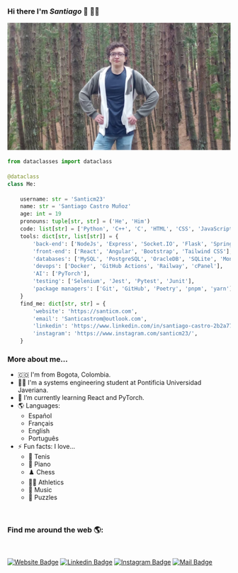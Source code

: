 ### Hi there I'm ***Santiago*** 👋 👨‍💻

![](src/assets/my-photo.jpg)

```python
from dataclasses import dataclass

@dataclass
class Me:

    username: str = 'Santicm23'
    name: str = 'Santiago Castro Muñoz'
    age: int = 19
    pronouns: tuple[str, str] = ('He', 'Him')
    code: list[str] = ['Python', 'C++', 'C', 'HTML', 'CSS', 'JavaScript', 'TypeScript', 'Java', 'php' 'SQL']
    tools: dict[str, list[str]] = {
        'back-end': ['NodeJs', 'Express', 'Socket.IO', 'Flask', 'Spring Boot'],
        'front-end': ['React', 'Angular', 'Bootstrap', 'Tailwind CSS'],
        'databases': ['MySQL', 'PostgreSQL', 'OracleDB', 'SQLite', 'MongoDB'],
        'devops': ['Docker', 'GitHub Actions', 'Railway', 'cPanel'],
        'AI': ['PyTorch'],
        'testing': ['Selenium', 'Jest', 'Pytest', 'Junit'],
        'package managers': ['Git', 'GitHub', 'Poetry', 'pnpm', 'yarn']
    }
    find_me: dict[str, str] = {
        'website': 'https://santicm.com',
        'email': 'Santicastrom@outlook.com',
        'linkedin': 'https://www.linkedin.com/in/santiago-castro-2b2a77276/',
        'instagram': 'https://www.instagram.com/santicm23/',
    }
```

### More about me...

- 🇨🇴 I'm from Bogota, Colombia.
- 👨‍💻 I'm a systems engineering student at Pontificia Universidad Javeriana.
- 🌱 I’m currently learning React and PyTorch.
- 🌎 Languages:
    - Español
    - Français
    - English
    - Português
- ⚡ Fun facts: I love...
    - 🎾 Tenis
    - 🎹 Piano
    - ♟️ Chess
    - 🏃‍♂️ Athletics
    - 🎵 Music
    - 🧩 Puzzles

<br>

### Find me around the web 🌎:

<br>

[![Website Badge](https://img.shields.io/badge/Website-3b5998?logo=Google-Chrome&logoColor=white&link=https://santicm.com)](https://santicm.com)
[![Linkedin Badge](https://img.shields.io/badge/-LinkedIn-222222?logo=Linkedin&logoColor=white&link=https://www.linkedin.com/in/01naveenv/)](https://www.linkedin.com/in/santiago-castro-2b2a77276/)
[![Instagram Badge](https://img.shields.io/badge/-Instagram-222222?logo=Instagram&logoColor=white&link=https://www.instagram.com/santicm23/)](https://www.instagram.com/santicm23/)
[![Mail Badge](https://img.shields.io/badge/-Mail-222222?logo=Gmail&logoColor=white&link=https://)](mailto:Santicastrom@outlook.com)
